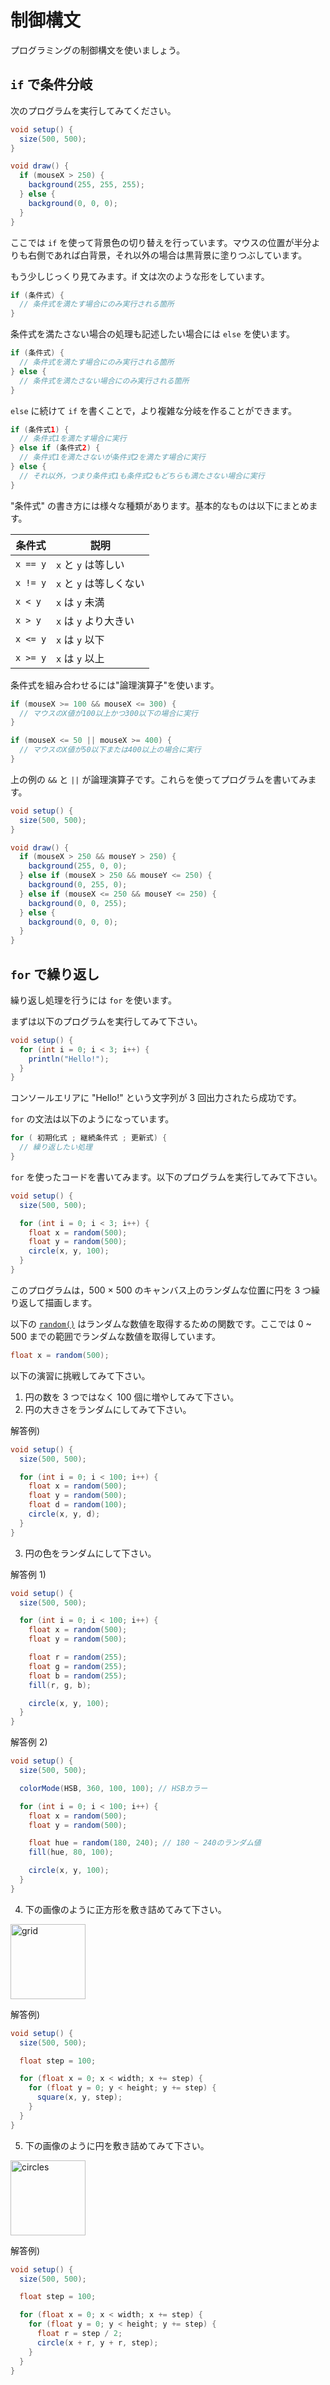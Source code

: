 # 制御構文

プログラミングの制御構文を使いましょう。

## `if` で条件分岐

次のプログラムを実行してみてください。

```java
void setup() {
  size(500, 500);
}

void draw() {
  if (mouseX > 250) {
    background(255, 255, 255);
  } else {
    background(0, 0, 0);
  }
}
```

ここでは `if` を使って背景色の切り替えを行っています。マウスの位置が半分よりも右側であれば白背景，それ以外の場合は黒背景に塗りつぶしています。

もう少しじっくり見てみます。if 文は次のような形をしています。

```java
if (条件式) {
  // 条件式を満たす場合にのみ実行される箇所
}
```

条件式を満たさない場合の処理も記述したい場合には `else` を使います。

```java
if (条件式) {
  // 条件式を満たす場合にのみ実行される箇所
} else {
  // 条件式を満たさない場合にのみ実行される箇所
}
```

`else` に続けて `if` を書くことで，より複雑な分岐を作ることができます。

```java
if (条件式1) {
  // 条件式1を満たす場合に実行
} else if (条件式2) {
  // 条件式1を満たさないが条件式2を満たす場合に実行
} else {
  // それ以外，つまり条件式1も条件式2もどちらも満たさない場合に実行
}
```

"条件式" の書き方には様々な種類があります。基本的なものは以下にまとめます。

| 条件式   | 説明                    |
| -------- | ----------------------- |
| `x == y` | `x` と `y` は等しい     |
| `x != y` | `x` と `y` は等しくない |
| `x < y`  | `x` は `y` 未満         |
| `x > y`  | `x` は `y` より大きい   |
| `x <= y` | `x` は `y` 以下         |
| `x >= y` | `x` は `y` 以上         |

条件式を組み合わせるには"論理演算子"を使います。

```java
if (mouseX >= 100 && mouseX <= 300) {
  // マウスのX値が100以上かつ300以下の場合に実行
}
```

```java
if (mouseX <= 50 || mouseX >= 400) {
  // マウスのX値が50以下または400以上の場合に実行
}
```

上の例の `&&` と `||` が論理演算子です。これらを使ってプログラムを書いてみます。

```java
void setup() {
  size(500, 500);
}

void draw() {
  if (mouseX > 250 && mouseY > 250) {
    background(255, 0, 0);
  } else if (mouseX > 250 && mouseY <= 250) {
    background(0, 255, 0);
  } else if (mouseX <= 250 && mouseY <= 250) {
    background(0, 0, 255);
  } else {
    background(0, 0, 0);
  }
}
```

## `for` で繰り返し

繰り返し処理を行うには `for` を使います。

まずは以下のプログラムを実行してみて下さい。

```java
void setup() {
  for (int i = 0; i < 3; i++) {
    println("Hello!");
  }
}
```

コンソールエリアに "Hello!" という文字列が 3 回出力されたら成功です。

`for` の文法は以下のようになっています。

```java
for ( 初期化式 ; 継続条件式 ; 更新式) {
  // 繰り返したい処理
}
```

`for` を使ったコードを書いてみます。以下のプログラムを実行してみて下さい。

```java
void setup() {
  size(500, 500);

  for (int i = 0; i < 3; i++) {
    float x = random(500);
    float y = random(500);
    circle(x, y, 100);
  }
}
```

このプログラムは，500 × 500 のキャンバス上のランダムな位置に円を 3 つ繰り返して描画します。

以下の [`random()`](https://processing.org/reference/random_.html) はランダムな数値を取得するための関数です。ここでは 0 ~ 500 までの範囲でランダムな数値を取得しています。

```java
float x = random(500);
```

以下の演習に挑戦してみて下さい。

1. 円の数を 3 つではなく 100 個に増やしてみて下さい。
2. 円の大きさをランダムにしてみて下さい。

解答例)

```java
void setup() {
  size(500, 500);

  for (int i = 0; i < 100; i++) {
    float x = random(500);
    float y = random(500);
    float d = random(100);
    circle(x, y, d);
  }
}
```

3. 円の色をランダムにして下さい。

解答例 1)

```java
void setup() {
  size(500, 500);

  for (int i = 0; i < 100; i++) {
    float x = random(500);
    float y = random(500);

    float r = random(255);
    float g = random(255);
    float b = random(255);
    fill(r, g, b);

    circle(x, y, 100);
  }
}
```

解答例 2)

```java
void setup() {
  size(500, 500);

  colorMode(HSB, 360, 100, 100); // HSBカラー

  for (int i = 0; i < 100; i++) {
    float x = random(500);
    float y = random(500);

    float hue = random(180, 240); // 180 ~ 240のランダム値
    fill(hue, 80, 100);

    circle(x, y, 100);
  }
}
```

4. 下の画像のように正方形を敷き詰めてみて下さい。

<img src="../assets/images/grid.png" alt="grid" width="120px">

解答例)

```java
void setup() {
  size(500, 500);

  float step = 100;

  for (float x = 0; x < width; x += step) {
    for (float y = 0; y < height; y += step) {
      square(x, y, step);
    }
  }
}
```

5. 下の画像のように円を敷き詰めてみて下さい。

<img src="../assets/images/circles.png" alt="circles" width="120px">

解答例)

```java
void setup() {
  size(500, 500);

  float step = 100;

  for (float x = 0; x < width; x += step) {
    for (float y = 0; y < height; y += step) {
      float r = step / 2;
      circle(x + r, y + r, step);
    }
  }
}
```
